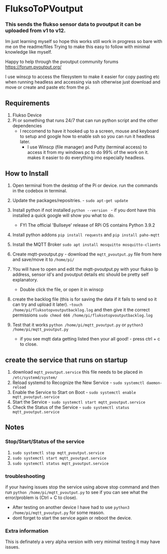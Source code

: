 # FluksoToPVoutput
### This sends the flukso sensor data to pvoutput it can be uploaded from v1 to v12.

Im just learning myself so hope this works still work in progress so bare with me on the readme/files Trying to make this easy to follow with minimal knowledge like myself.

Happy to help through the pvoutput community forums https://forum.pvoutput.org/

I use winscp to access the filesystem to make it easier for copy pasting etc when running headless and accessing via ssh otherwise just download and move or create and paste etc from the pi.

## Requirements
1. Flukso Device
2. Pi or something that runs 24/7 that can run python script and the other dependencies
   - I reccomend to have it hooked up to a screen, mouse and keyboard to setup and google how to enable ssh so you can run it headless later.
     - I use Winscp (file manager) and Putty (terminal access) to access it from my windows pc to do 99% of the work on it. makes it easier to do everything imo especially headless.

## How to Install
1. Open terminal from the desktop of the Pi or device. run the commands in the codebox in terminal.
2. Update the packages/repositries. - `sudo apt-get update`
3. Install python if not installed `python --version ` - if you dont have this installed a quick google will show you what to do.
   - FYI The official 'Bullseye' release of RPi OS contains Python 3.9.2
4. Install python addons `pip install requests` and `pip install paho-mqtt`
5. Install the MQTT Broker `sudo apt install mosquitto mosquitto-clients`

6. Create mqtt-pvoutput.py - download the `mqtt_pvoutput.py` file from here and save/move it to `/home/pi/`

7. You will have to open and edit the mqtt-pvoutput.py with your flukso Ip address, sensor id's and pvoutput details etc should be pretty self explanatory.
   - Double click the file, or open it in winscp 
8. create the backlog file (this is for saving the data if it fails to send so it can try and upload it later).
   -`touch /home/pi/fluksotopvoutputbacklog.log` and then give it the correct permissions `sudo chmod 666 /home/pi/fluksotopvoutputbacklog.log`
9. Test that it works `python /home/pi/mqtt_pvoutput.py` or `python3 /home/pi/mqtt_pvoutput.py`
   - if you see mqtt data getting listed then your all good! - press ctrl + c to close.


## create the service that runs on startup
1. download `mqtt_pvoutput.service` this file needs to be placed in `/etc/systemd/system/`
2. Reload systemd to Recognize the New Service - `sudo systemctl daemon-reload  `
3. Enable the Service to Start on Boot - `sudo systemctl enable mqtt_pvoutput.service`
4. Start the Service - `sudo systemctl start mqtt_pvoutput.service`
5. Check the Status of the Service - `sudo systemctl status mqtt_pvoutput.service`

## Notes
### Stop/Start/Status of the service
1. `sudo systemctl stop mqtt_pvoutput.service`
2. `sudo systemctl start mqtt_pvoutput.service`
3. `sudo systemctl status mqtt_pvoutput.service`

### troubleshooting 
if your having issues stop the service using above stop command  and then run `python /home/pi/mqtt_pvoutput.py`  to see if you can see what the error/problem is (Ctrl + C to close). 
  - After testing on another device I have had to use `python3 /home/pi/mqtt_pvoutput.py` for some reason. 
  - dont forget to start the service again or reboot the device. 

### Extra information
This is definately a very alpha version with very minimal testing it may have issues. 

